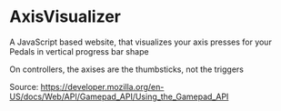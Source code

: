 # AxisVisualizer
A JavaScript based website, that visualizes your axis presses for your Pedals in vertical progress bar shape

On controllers, the axises are the thumbsticks, not the triggers

Source:
https://developer.mozilla.org/en-US/docs/Web/API/Gamepad_API/Using_the_Gamepad_API
